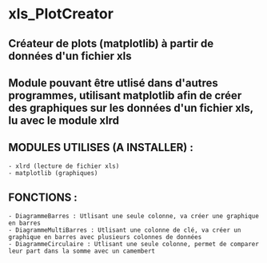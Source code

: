 # xls_PlotCreator
Créateur de plots (matplotlib) à partir de données d'un fichier xls
----------
Module pouvant être utlisé dans d'autres programmes, utilisant matplotlib afin de créer des graphiques sur les données d'un fichier xls, lu avec le module xlrd
----------
MODULES UTILISES (A INSTALLER) :
----------
    - xlrd (lecture de fichier xls)
    - matplotlib (graphiques)
FONCTIONS :
----------
    - DiagrammeBarres : Utlisant une seule colonne, va créer une graphique en barres
    - DiagrammeMultiBarres : Utlisant une colonne de clé, va créer un graphique en barres avec plusieurs colonnes de données
    - DiagrammeCirculaire : Utlisant une seule colonne, permet de comparer leur part dans la somme avec un camembert